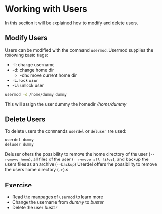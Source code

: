 # Working with Users
In this section it will be explained how to modify and delete users.

## Modify Users
Users can be modified with the command `usermod`. Usermod supplies the following basic flags:

- -l: change username
- -d: change home dir
  - -dm: move current home dir
- -L: lock user
- -U: unlock user

``` bash 
usermod -d /home/dummy dummy 
```

This will assign the user dummy the homedir */home/dummy*

## Delete Users
To delete users the commands `userdel` or `deluser` are used:

``` bash
userdel dummy
deluser dummy
```

Deluser offers the possibility to remove the home directory of the user (`--remove-home`), all files of the user (`--remove-all-files`), and backup the users files as an archive (`--backup`)
Userdel offers the possibility to remove the users home directory (`-r`).s

## Exercise
- Read the manpages of `usermod` to learn more
- Change the username from *dummy* to *buster*
- Delete the user *buster*